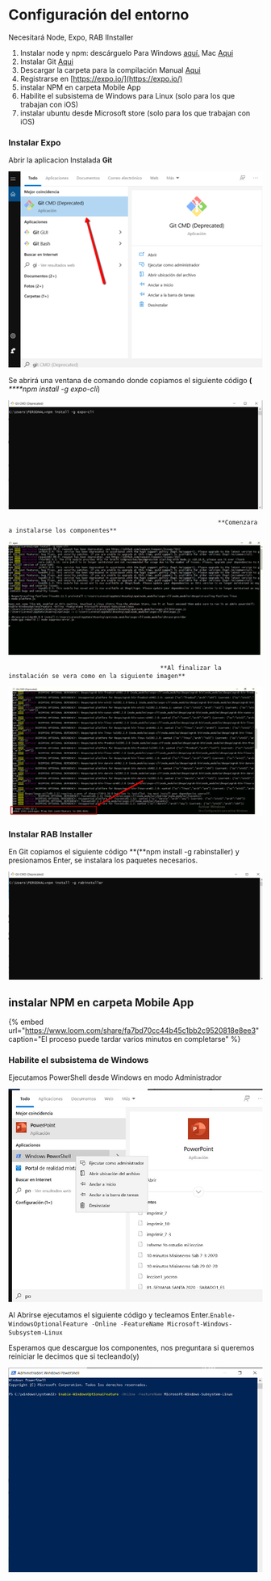 # Configuración del entorno

Necesitará Node, Expo, RAB IInstaller

1. Instalar node y npm: descárguelo Para Windows [aquí.](https://nodejs.org/download/release/v10.16.0/node-v10.16.0-x64.msi) Mac [Aqui](https://nodejs.org/download/release/v10.16.0/node-v10.16.0.pkg)
2. Instalar Git [Aqui](https://git-scm.com/downloads)
3. Descargar la carpeta para la compilación Manual [Aqui](http://academiadeapps.com/cursoapps/ios/builder.zip)
4. Registrarse en [https://expo.io/](https://expo.io/)
5. instalar NPM en carpeta Mobile App
6. Habilite el subsistema de Windows para Linux \(solo para los que trabajan con iOS\)
7. instalar ubuntu desde Microsoft store \(solo para los que trabajan con iOS\)

### Instalar Expo

Abrir la aplicacion Instalada **Git** 

![](.gitbook/assets/abrir_git.png)

Se abrirá una ventana de comando donde copiamos el siguiente código **\(** _****npm install -g expo-cli_\)

![pegamos el c&#xF3;digo npm install -g expo-cli y presionamos &quot;Enter&quot;](.gitbook/assets/comando_git.png)

                                                              **Comenzara a instalarse los componentes**

![](.gitbook/assets/expo-install.png)

                                              **Al finalizar la instalación se vera como en la siguiente imagen**

![si todo funciona correctamente deber&#xED;a aparecer este mensaje](.gitbook/assets/expo_finish.png)

### Instalar RAB Installer

En Git copiamos el siguiente código **\(**npm install -g rabinstaller\) y presionamos Enter, se instalara los paquetes necesarios.

![](.gitbook/assets/rab_installer.png)

## instalar NPM en carpeta Mobile App

{% embed url="https://www.loom.com/share/fa7bd70cc44b45c1bb2c9520818e8ee3" caption="El proceso puede tardar varios minutos en completarse" %}

### Habilite el subsistema de Windows

Ejecutamos PowerShell desde Windows en modo Administrador

![](.gitbook/assets/powershell.jpg)

Al Abrirse ejecutamos el siguiente código y tecleamos Enter.`Enable-WindowsOptionalFeature -Online -FeatureName Microsoft-Windows-Subsystem-Linux`

Esperamos que descargue los componentes, nos preguntara si queremos reiniciar le decimos que si tecleando\(y\)

![esperemos que descargue los componentes](.gitbook/assets/powershel2.png)







